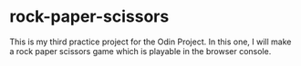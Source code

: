# rock-paper-scissors

This is my third practice project for the Odin Project. In this one, I will make a rock paper scissors game which is playable in the browser console.